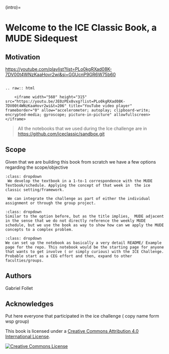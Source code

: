 (intro)=
# Welcome to the ICE Classic Book, a MUDE Sidequest 


##  Motivation
https://youtube.com/playlist?list=PLo0kgRXad08K-7DV00t4WNzKaaHovr2wi&si=GGUcnP9GR6W75b60 
```{eval-rst} 

.. raw:: html

    <iframe width="560" height="315" src="https://youtu.be/JE0zPEx8vxg?list=PLo0kgRXad08K-7DV00t4WNzKaaHovr2wi&t=206" title="YouTube video player" frameborder="0" allow="accelerometer; autoplay; clipboard-write; encrypted-media; gyroscope; picture-in-picture" allowfullscreen></iframe>
```

> All the notebooks that we used during the Ice challenge are in <https://github.com/iceclassic/sandbox.git>

## Scope
Given that we are building this book from scratch we have a few options regarding the scope/objective

```{admonition} Integration with MUDE 
:class: dropdown
 We develop the textbook in a 1-to-1 correspondence with the MUDE Textbook/schedule. Applying the concept of that week in  the ice classic setting/framework.

 We can integrate the challenge as part of either the individual assignment or through the group project.
```

```{admonition} MUDE Sidequest
:class: dropdown
Similar to the option before, but as the title implies,  MUDE adjacent in the sense that we do not directly reference the weekly MUDE schedule, but we use the book as way to show how can we apply the MUDE concepts to a complex problem.
```

```{admonition} Collaborative Notebook
:class: dropdown 
We can set up the notebook as basically a very detail README/ Example page for the repo. This notebook would be the starting page for anyone that wants to get involve ( or simply curious) with the ICE Challenge.
Probable start as a CEG effort and then, expand to other faculties/groups.
```
## Authors
Gabriel Follet

## Acknowledges
Put here everyone that participated in the ice challenge ( copy name form wsp group)

This book is licensed under a <a rel="license" href="http://creativecommons.org/licenses/by/4.0/">Creative Commons Attribution 4.0 International License</a>.

<a rel="license" href="http://creativecommons.org/licenses/by/4.0/"><img alt="Creative Commons License" style="border-width:0" src="https://i.creativecommons.org/l/by/4.0/88x31.png"/></a>
